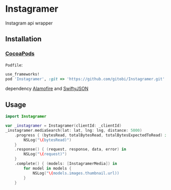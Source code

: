 # Instagramer
Instagram api wrapper

## Installation
### [CocoaPods](http://cocoapods.org)
`Podfile`:
```ruby
use_frameworks!
pod 'Instagramer', :git => 'https://github.com/gitobi/Instagramer.git'
```

dependency [Alamofire](https://github.com/Alamofire/Alamofire) and [SwiftyJSON](https://github.com/SwiftyJSON/SwiftyJSON)

## Usage

```swift
import Instagramer

var _instagramer = Instagramer(clientId: _clientId)
_instagramer.mediaSearch(lat: lat, lng: lng, distance: 5000)
    .progress { (bytesRead, totalBytesRead, totalBytesExpectedToRead) in
        NSLog("\(bytesRead)")
    }
    .response() { (request, response, data, error) in
        NSLog("\(request)")
    }
    .complete() { (models: [InstagramerMedia]) in
        for model in models {
            NSLog("\(models.images.thumbnail.url))
        }
    }
```
